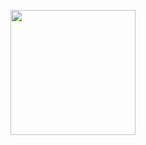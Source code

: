 <p>
<img src="(https://github.com/user-attachments/assets/dc226df3-0288-4af0-88b8-260af73c0e53)
" width="200">
</p>

